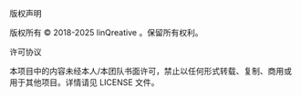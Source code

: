 版权声明

版权所有 © 2018-2025 linQreative 。保留所有权利。

许可协议

本项目中的内容未经本人/本团队书面许可，禁止以任何形式转载、复制、商用或用于其他项目。详情请见 LICENSE 文件。

